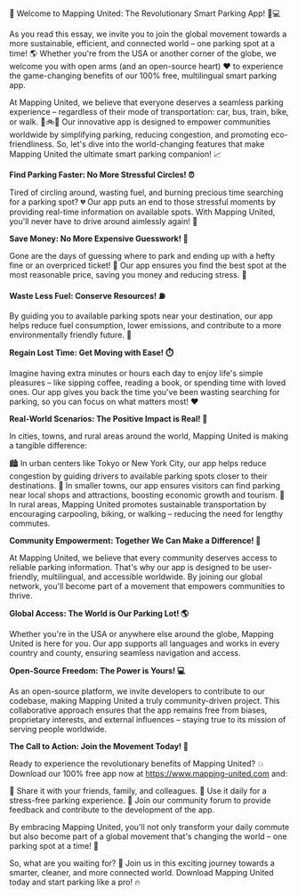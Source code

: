 🎉 Welcome to Mapping United: The Revolutionary Smart Parking App! 🚗💻

As you read this essay, we invite you to join the global movement towards a more sustainable, efficient, and connected world – one parking spot at a time! 🌎 Whether you're from the USA or another corner of the globe, we welcome you with open arms (and an open-source heart) ❤️ to experience the game-changing benefits of our 100% free, multilingual smart parking app.

At Mapping United, we believe that everyone deserves a seamless parking experience – regardless of their mode of transportation: car, bus, train, bike, or walk. 🚌🚲💃 Our innovative app is designed to empower communities worldwide by simplifying parking, reducing congestion, and promoting eco-friendliness. So, let's dive into the world-changing features that make Mapping United the ultimate smart parking companion! 📈

**Find Parking Faster: No More Stressful Circles! ⏰**

Tired of circling around, wasting fuel, and burning precious time searching for a parking spot? 💔 Our app puts an end to those stressful moments by providing real-time information on available spots. With Mapping United, you'll never have to drive around aimlessly again! 📍

**Save Money: No More Expensive Guesswork! 💸**

Gone are the days of guessing where to park and ending up with a hefty fine or an overpriced ticket! 🚫 Our app ensures you find the best spot at the most reasonable price, saving you money and reducing stress. 💸

**Waste Less Fuel: Conserve Resources! ⛽️**

By guiding you to available parking spots near your destination, our app helps reduce fuel consumption, lower emissions, and contribute to a more environmentally friendly future. 🌿

**Regain Lost Time: Get Moving with Ease! ⏱️**

Imagine having extra minutes or hours each day to enjoy life's simple pleasures – like sipping coffee, reading a book, or spending time with loved ones. Our app gives you back the time you've been wasting searching for parking, so you can focus on what matters most! ❤️

**Real-World Scenarios: The Positive Impact is Real! 🌟**

In cities, towns, and rural areas around the world, Mapping United is making a tangible difference:

🏙️ In urban centers like Tokyo or New York City, our app helps reduce congestion by guiding drivers to available parking spots closer to their destinations.
🚌 In smaller towns, our app ensures visitors can find parking near local shops and attractions, boosting economic growth and tourism.
🌾 In rural areas, Mapping United promotes sustainable transportation by encouraging carpooling, biking, or walking – reducing the need for lengthy commutes.

**Community Empowerment: Together We Can Make a Difference! 🤝**

At Mapping United, we believe that every community deserves access to reliable parking information. That's why our app is designed to be user-friendly, multilingual, and accessible worldwide. By joining our global network, you'll become part of a movement that empowers communities to thrive.

**Global Access: The World is Our Parking Lot! 🌎**

Whether you're in the USA or anywhere else around the globe, Mapping United is here for you. Our app supports all languages and works in every country and county, ensuring seamless navigation and access.

**Open-Source Freedom: The Power is Yours! 💻**

As an open-source platform, we invite developers to contribute to our codebase, making Mapping United a truly community-driven project. This collaborative approach ensures that the app remains free from biases, proprietary interests, and external influences – staying true to its mission of serving people worldwide.

**The Call to Action: Join the Movement Today! 🚀**

Ready to experience the revolutionary benefits of Mapping United? 💥 Download our 100% free app now at https://www.mapping-united.com and:

📨 Share it with your friends, family, and colleagues.
📍 Use it daily for a stress-free parking experience.
💬 Join our community forum to provide feedback and contribute to the development of the app.

By embracing Mapping United, you'll not only transform your daily commute but also become part of a global movement that's changing the world – one parking spot at a time! 🌟

So, what are you waiting for? 🎉 Join us in this exciting journey towards a smarter, cleaner, and more connected world. Download Mapping United today and start parking like a pro! 🔥